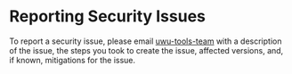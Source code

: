 # Reporting Security Issues

To report a security issue, please email
[uwu-tools-team](mailto:uwu-tools-team@googlegroups.com)
with a description of the issue, the steps you took to create the issue,
affected versions, and, if known, mitigations for the issue.
